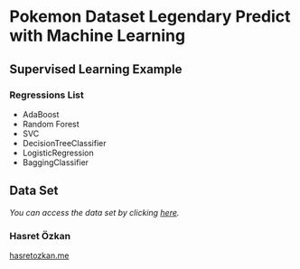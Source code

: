 # Pokemon Dataset Legendary Predict with Machine Learning

## Supervised Learning Example

### Regressions List
- AdaBoost
- Random Forest
- SVC
- DecisionTreeClassifier
- LogisticRegression
- BaggingClassifier


## Data Set

*You can access the data set by clicking [here](https://www.kaggle.com/rounakbanik/pokemon).*

### Hasret Özkan
[hasretozkan.me](https://hasretozkan.me/)
